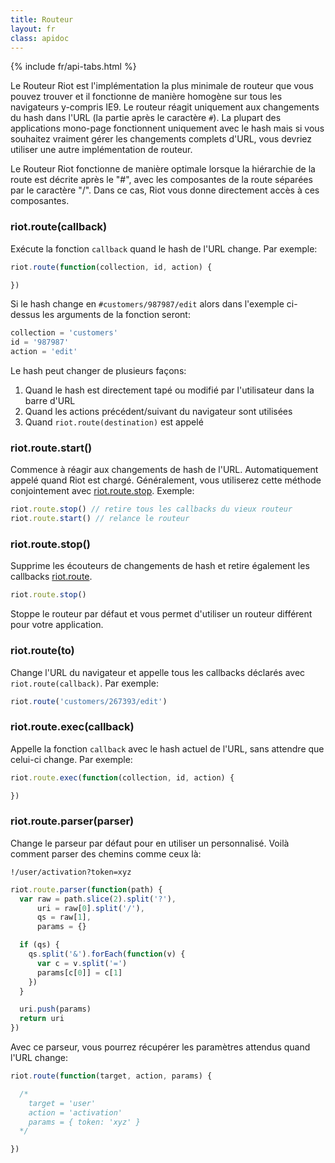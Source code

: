 ```yaml
---
title: Routeur
layout: fr
class: apidoc
---
```


{% include fr/api-tabs.html %}

Le Routeur Riot est l'implémentation la plus minimale de routeur que vous pouvez trouver et il fonctionne de manière homogène sur tous les navigateurs y-compris IE9. Le routeur réagit uniquement aux changements du hash dans l'URL (la partie après le caractère `#`). La plupart des applications mono-page fonctionnent uniquement avec le hash mais si vous souhaitez vraiment gérer les changements complets d'URL, vous devriez utiliser une autre implémentation de routeur.

Le Routeur Riot fonctionne de manière optimale lorsque la hiérarchie de la route est décrite après le "#", avec les composantes de la route séparées par le caractère  "/". Dans ce cas, Riot vous donne directement accès à ces composantes.


### riot.route(callback)

Exécute la fonction `callback` quand le hash de l'URL change. Par exemple:

```javascript
riot.route(function(collection, id, action) {

})
```

Si le hash change en `#customers/987987/edit` alors dans l'exemple ci-dessus les arguments de la fonction seront:


```javascript
collection = 'customers'
id = '987987'
action = 'edit'
```

Le hash peut changer de plusieurs façons:

1. Quand le hash est directement tapé ou modifié par l'utilisateur dans la barre d'URL
2. Quand les actions précédent/suivant du navigateur sont utilisées
3. Quand `riot.route(destination)` est appelé

### riot.route.start()

Commence à réagir aux changements de hash de l'URL. Automatiquement appelé quand Riot est chargé. Généralement, vous utiliserez cette méthode conjointement avec [riot.route.stop](#route-stop). Exemple:

```javascript
riot.route.stop() // retire tous les callbacks du vieux routeur
riot.route.start() // relance le routeur
```

### riot.route.stop()

Supprime les écouteurs de changements de hash et retire également les callbacks [riot.route](#route).

```javascript
riot.route.stop()
```

Stoppe le routeur par défaut et vous permet d'utiliser un routeur différent pour votre application.

### riot.route(to)

Change l'URL du navigateur et appelle tous les callbacks déclarés avec `riot.route(callback)`. Par exemple:

```javascript
riot.route('customers/267393/edit')
```

### riot.route.exec(callback)

Appelle la fonction `callback` avec le hash actuel de l'URL, sans attendre que celui-ci change. Par exemple:

```javascript
riot.route.exec(function(collection, id, action) {

})
```

### riot.route.parser(parser)

Change le parseur par défaut pour en utiliser un personnalisé. Voilà comment parser des chemins comme ceux là:

`!/user/activation?token=xyz`

```javascript
riot.route.parser(function(path) {
  var raw = path.slice(2).split('?'),
      uri = raw[0].split('/'),
      qs = raw[1],
      params = {}

  if (qs) {
    qs.split('&').forEach(function(v) {
      var c = v.split('=')
      params[c[0]] = c[1]
    })
  }

  uri.push(params)
  return uri
})
```

Avec ce parseur, vous pourrez récupérer les paramètres attendus quand l'URL change:

```javascript
riot.route(function(target, action, params) {

  /*
    target = 'user'
    action = 'activation'
    params = { token: 'xyz' }
  */

})
```
